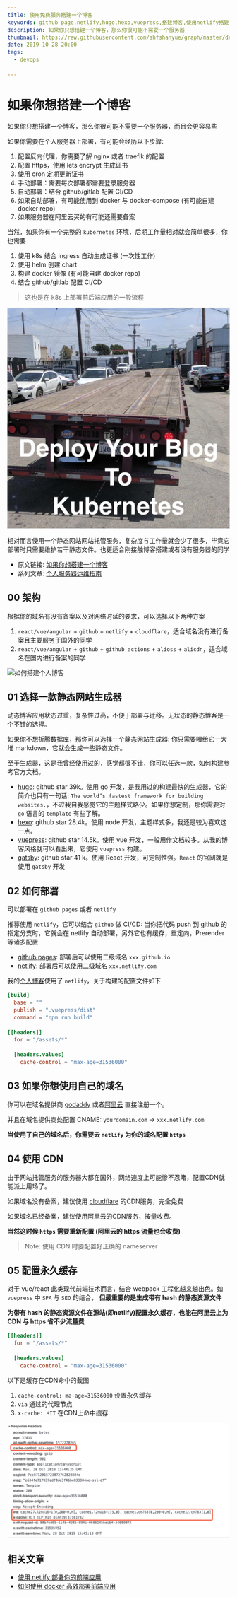 ```yaml
---
title: 使用免费服务搭建一个博客
keywords: github page,netlify,hugo,hexo,vuepress,搭建博客,使用netlify搭建博客
description: 如果你只想搭建一个博客，那么你很可能不需要一个服务器
thumbnail: https://raw.githubusercontent.com/shfshanyue/graph/master/draw/blog-arch-blog.jpg
date: 2019-10-28 20:00
tags:
  - devops

---
```


# 如果你想搭建一个博客

如果你只想搭建一个博客，那么你很可能不需要一个服务器，而且会更容易些

如果你需要在个人服务器上部署，有可能会经历以下步骤:

1. 配置反向代理，你需要了解 nginx 或者 traefik 的配置
1. 配置 https，使用 lets encrypt 生成证书
1. 使用 cron 定期更新证书
1. 手动部署：需要每次部署都需要登录服务器
1. 自动部署：结合 github/gitlab 配置 CI/CD
1. 如果自动部署，有可能使用到 docker 与 docker-compose (有可能自建 docker repo)
1. 如果服务器在阿里云买的有可能还需要备案

当然，如果你有一个完整的 `kubernetes` 环境，后期工作量相对就会简单很多，你也需要

1. 使用 k8s 结合 ingress 自动生成证书 (一次性工作)
1. 使用 helm 创建 chart
1. 构建 docker 镜像 (有可能自建 docker repo)
1. 结合 github/gitlab 配置 CI/CD

> 这也是在 k8s 上部署前后端应用的一般流程

![在k8s上部署博客](./assets/deploy-blog.jpg)

相对而言使用一个静态网站网站托管服务，复杂度与工作量就会少了很多，毕竟它部署时只需要维护若干静态文件。也更适合刚接触博客搭建或者没有服务器的同学

<!--more-->

+ 原文链接: [如果你想搭建一个博客](https://shanyue.tech/op/if-you-want-a-blog)
+ 系列文章: [个人服务器运维指南](https://shanyue.tech/op)

## 00 架构

根据你的域名有没有备案以及对网络时延的要求，可以选择以下两种方案

1. `react/vue/angular` + `github` + `netlify` + `cloudflare`，适合域名没有进行备案且主要服务于国外的同学
1. `react/vue/angular` + `github` + `github actions` + `alioss` + `alicdn`，适合域名在国内进行备案的同学

![如何搭建个人博客](https://raw.githubusercontent.com/shfshanyue/graph/master/draw/blog-arch-blog.jpg)

## 01 选择一款静态网站生成器

动态博客应用状态过重，复杂性过高，不便于部署与迁移。无状态的静态博客是一个不错的选择。

如果你不想折腾数据库，那你可以选择一个静态网站生成器: 你只需要喂给它一大堆 markdown，它就会生成一些静态文件。

至于生成器，这是我曾经使用过的，感觉都很不错，你可以任选一款，如何构建参考官方文档。

+ [hugo](https://github.com/gohugoio/hugo): github star 39k。使用 go 开发，是我用过的构建最快的生成器，它的简介也只有一句话: `The world’s fastest framework for building websites.`，不过我自我感觉它的主题样式略少。如果你想定制，那你需要对 `go` 语言的 `template` 有些了解。
+ [hexo](https://github.com/hexojs/hexo): github star 28.4k。使用 node 开发，主题样式多，我还是较为喜欢这一点。
+ [vuepress](https://github.com/vuejs/vuepress): github star 14.5k。使用 vue 开发，一般用作文档较多。从我的博客风格就可以看出来，它使用 `vuepress` 构建。
+ [gatsby](https://github.com/gatsbyjs/gatsby): github star 41 k。使用 React 开发，可定制性强。`React` 的官网就是使用 `gatsby` 开发

## 02 如何部署

可以部署在 `github pages` 或者 `netlify`

推荐使用 `netlify`，它可以结合 `github` 做 CI/CD: 当你把代码 push 到 github 的指定分支时，它就会在 netlify 自动部署，另外它也有缓存，重定向，Prerender等诸多配置

+ [github pages](https://pages.github.com/): 部署后可以使用二级域名 `xxx.github.io`
+ [netlify](https://docs.netlify.com/): 部署后可以使用二级域名 `xxx.netlify.com`

我的[个人博客](https://shanyue.tech)使用了 `netlify`，关于构建的配置文件如下

``` toml
[build]
  base = ""
  publish = ".vuepress/dist"
  command = "npm run build"

[[headers]]
  for = "/assets/*"

  [headers.values]
    cache-control = "max-age=31536000"
```

## 03 如果你想使用自己的域名

你可以在域名提供商 [godaddy](https://sg.godaddy.com/zh) 或者[阿里云](https://wanwang.aliyun.com/domain/searchresult/#/?keyword=shanyue&suffix=tech) 直接注册一个。

并且在域名提供商处配置 CNAME: `yourdomain.com` -> `xxx.netlify.com`

**当使用了自己的域名后，你需要去 `netlify` 为你的域名配置 `https`**

## 04 使用 CDN

由于网站托管服务的服务器大都在国外，网络速度上可能惨不忍睹，配置CDN就能派上用场了。

如果域名没有备案，建议使用 [cloudflare](https://www.cloudflare.com/) 的CDN服务，完全免费

如果域名已经备案，建议使用阿里云的CDN服务，按量收费。

**当然这时候 `https` 需要重新配置 (阿里云的 https 流量也会收费)**

> Note: 使用 CDN 时要配置好正确的 nameserver

## 05 配置永久缓存

对于 vue/react 此类现代前端技术而言，结合 webpack 工程化越来越出色。如 `vuepress` 中 `SPA` 与 `SEO` 的结合， **但最重要的是生成带有 hash 的静态资源文件**

**为带有 hash 的静态资源文件在源站(即netlify)配置永久缓存，也能在阿里云上为 CDN 与 https 省不少流量费**

``` toml
[[headers]]
  for = "/assets/*"

  [headers.values]
    cache-control = "max-age=31536000"
```

以下是缓存在CDN命中的截图

1. `cache-control: ma-age=31536000` 设置永久缓存
1. `via` 通过的代理节点
1. `x-cache: HIT` 在CDN上命中缓存

![proxy cache](./assets/cdn-cache.jpg)

## 相关文章

+ [使用 netlify 部署你的前端应用](https://shanue.tech/op/deploy-fe-with-netlify)
+ [如何使用 docker 高效部署前端应用](https://docs.netlify.com/routing/redirects/rewrites-proxies/#limitations)
